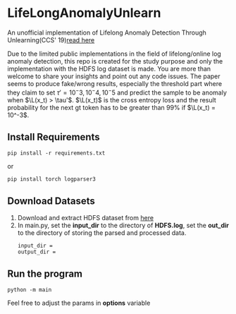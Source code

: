 # LifeLongAnomalyUnlearn
An unofficial implementation of Lifelong Anomaly Detection Through Unlearning(CCS' 19)[read here](https://dl.acm.org/doi/10.1145/3319535.3363226)

Due to the limited public implementations in the field of lifelong/online log anomaly detection, this repo is created for the study purpose and only the implementation with the HDFS log dataset is made. You are more than welcome to share your insights and point out any code issues.
The paper seems to produce fake/wrong results, especially the threshold part where they claim to set $\tau' = 10^-3, 10^-4, 10^-5$ and predict the sample to be anomaly when $\L(x_t) > \tau'$. $\L(x_t)$ is the cross entropy loss and the result probability for the next gt token has to be greater than 99% if $\L(x_t) = 10^-3$.

## Install Requirements
```
pip install -r requirements.txt
```
or
```
pip install torch logparser3
```

## Download Datasets
1. Download and extract HDFS dataset from [here](https://zenodo.org/records/8196385)
2. In main.py, set the **input_dir** to the directory of **HDFS.log**, set the **out_dir** to the directory of storing the parsed and processed data.
   ```
   input_dir =   
   output_dir =
   ```

## Run the program
```
python -m main
```
Feel free to adjust the params in **options** variable
